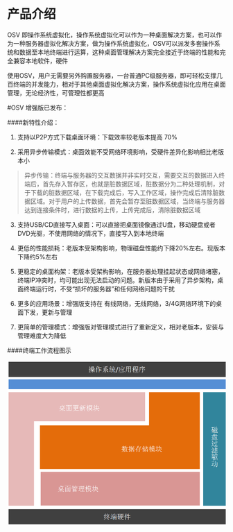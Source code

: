 # 产品介绍



OSV 即操作系统虚拟化，操作系统虚拟化可以作为一种桌面解决方案，也可以作为一种服务器虚拟化解决方案，做为操作系统虚拟化，OSV可以派发多套操作系统和数据至本地终端进行运算，这种桌面管理解决方案完全接近于终端的性能和完全兼容本地软件，硬件



使用OSV，用户无需要另外购置服务器，一台普通PC级服务器，即可轻松支撑几百终端的并发能力，相对于其他桌面虚拟化解决方案，操作系统虚拟化应用在桌面管理，无论经济性，可管理性都更高



#OSV 增强版已发布：





####新特性介绍：





1. 支持以P2P方式下载桌面环境：下载效率较老版本提高 70%



2. 采用异步传输模式：桌面效能不受网络环境影响，受硬件差异化影响相比老版本小

>异步传输：终端与服务器的交互数据并非实时交互，需要交互的数据进入终端后，首先存入暂存区，也就是脏数据区域，脏数据分为二种处理机制，对于下载的脏数据区域，在下载完成后，写入工作区域，操作完成后清除脏数据区域。对于用户的上传数据，首先会暂存至脏数据区域，当终端与服务器达到连接条件时，进行数据的上传，上传完成后，清除脏数据区域



3. 支持USB/CD直接写入桌面：可以直接把桌面镜像通过U盘，移动硬盘或者DVD光驱，不使用网络的情况下，直接写入到本地终端



4. 更低的性能损耗：老版本受架构影响，物理磁盘性能约下降20%左右。现版本下降约5%左右



5. 更稳定的桌面构架：老版本受架构影响，在服务器处理挂起状态或网络堵塞，终端IP冲突时，均可能出现无法启动的问题。新版本由于采用了异步架构，桌面终端运行时，不受“损坏的服务器”和任何网络问题的干扰



6. 更多的应用场景：增强版支持在 有线网络，无线网络，3/4G网络环境下的桌面下发，更新与管理



7. 更简单的管理模式：增强版对管理模式进行了重新定义，相对老版本，安装与管理难度大为降低



####终端工作流程图示



![](/assets/1.png)





